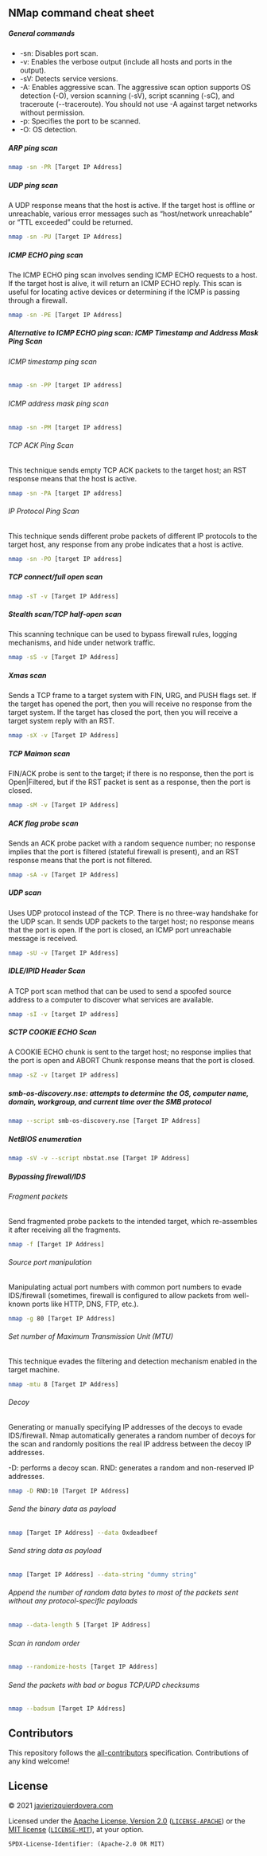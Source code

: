## NMap command cheat sheet

##### General commands

* -sn: Disables port scan.
* -v: Enables the verbose output (include all hosts and ports in the output).
* -sV: Detects service versions.
* -A: Enables aggressive scan. The aggressive scan option supports OS detection (-O), version scanning (-sV), script scanning (-sC), and traceroute (--traceroute). You should not use -A against target networks without permission.
* -p: Specifies the port to be scanned.
* -O: OS detection.

##### ARP ping scan

```sh
nmap -sn -PR [Target IP Address]
```

##### UDP ping scan

A UDP response means that the host is active. If the target host is offline or unreachable, various error messages such as “host/network unreachable” or “TTL exceeded” could be returned.
```sh
nmap -sn -PU [Target IP Address]
```

##### ICMP ECHO ping scan

The ICMP ECHO ping scan involves sending ICMP ECHO requests to a host. If the target host is alive, it will return an ICMP ECHO reply. This scan is useful for locating active devices or determining if the ICMP is passing through a firewall.

```sh
nmap -sn -PE [Target IP Address]
```

##### Alternative to ICMP ECHO ping scan: ICMP Timestamp and Address Mask Ping Scan

###### ICMP timestamp ping scan
```sh
nmap -sn -PP [target IP address]
```

###### ICMP address mask ping scan
```sh
nmap -sn -PM [target IP address]
```

###### TCP ACK Ping Scan
This technique sends empty TCP ACK packets to the target host; an RST response means that the host is active.

```sh
nmap -sn -PA [target IP address]
```

###### IP Protocol Ping Scan
This technique sends different probe packets of different IP protocols to the target host, any response from any probe indicates that a host is active.
```sh
nmap -sn -PO [target IP address]
```

##### TCP connect/full open scan
```sh
nmap -sT -v [Target IP Address]
```

##### Stealth scan/TCP half-open scan
This scanning technique can be used to bypass firewall rules, logging mechanisms, and hide under network traffic.
```sh
nmap -sS -v [Target IP Address]
```

##### Xmas scan
Sends a TCP frame to a target system with FIN, URG, and PUSH flags set. If the target has opened the port, then you will receive no response from the target system. If the target has closed the port, then you will receive a target system reply with an RST.
```sh
nmap -sX -v [Target IP Address]
```

##### TCP Maimon scan
FIN/ACK probe is sent to the target; if there is no response, then the port is Open|Filtered, but if the RST packet is sent as a response, then the port is closed.
```sh
nmap -sM -v [Target IP Address]
```

##### ACK flag probe scan
Sends an ACK probe packet with a random sequence number; no response implies that the port is filtered (stateful firewall is present), and an RST response means that the port is not filtered.
```sh
nmap -sA -v [Target IP Address]
```

##### UDP scan
Uses UDP protocol instead of the TCP. There is no three-way handshake for the UDP scan. It sends UDP packets to the target host; no response means that the port is open. If the port is closed, an ICMP port unreachable message is received.
```sh
nmap -sU -v [Target IP Address]
```

##### IDLE/IPID Header Scan
A TCP port scan method that can be used to send a spoofed source address to a computer to discover what services are available.
```sh
nmap -sI -v [target IP address]
```

##### SCTP COOKIE ECHO Scan
A COOKIE ECHO chunk is sent to the target host; no response implies that the port is open and ABORT Chunk response means that the port is closed.
```sh
nmap -sZ -v [target IP address]
```

##### smb-os-discovery.nse: attempts to determine the OS, computer name, domain, workgroup, and current time over the SMB protocol
```sh
nmap --script smb-os-discovery.nse [Target IP Address]
```

##### NetBIOS enumeration
```sh
nmap -sV -v --script nbstat.nse [Target IP Address]
```

##### Bypassing firewall/IDS

###### Fragment packets
Send fragmented probe packets to the intended target, which re-assembles it after receiving all the fragments.
```sh
nmap -f [Target IP Address]
```

###### Source port manipulation
Manipulating actual port numbers with common port numbers to evade IDS/firewall (sometimes, firewall is configured to allow packets from well-known ports like HTTP, DNS, FTP, etc.).
```sh
nmap -g 80 [Target IP Address]
```

###### Set number of Maximum Transmission Unit (MTU)
This technique evades the filtering and detection mechanism enabled in the target machine.
```sh
nmap -mtu 8 [Target IP Address]
```

###### Decoy
Generating or manually specifying IP addresses of the decoys to evade IDS/firewall. Nmap automatically generates a random number of decoys for the scan and randomly positions the real IP address between the decoy IP addresses.

-D: performs a decoy scan.
RND: generates a random and non-reserved IP addresses.
```sh
nmap -D RND:10 [Target IP Address]
```

###### Send the binary data as payload

```sh
nmap [Target IP Address] --data 0xdeadbeef
```

###### Send string data as payload
```sh
nmap [Target IP Address] --data-string "dummy string"
```

###### Append the number of random data bytes to most of the packets sent without any protocol-specific payloads

```sh
nmap --data-length 5 [Target IP Address]
```

###### Scan in random order

```sh
nmap --randomize-hosts [Target IP Address]
```

###### Send the packets with bad or bogus TCP/UPD checksums
```sh
nmap --badsum [Target IP Address]
```


## Contributors 

This repository follows the [all-contributors](https://github.com/all-contributors/all-contributors) specification. Contributions of any kind welcome!


## License

© 2021 [javierizquierdovera.com](https://javierizquierdovera.com)

Licensed under the [Apache License, Version 2.0](https://www.apache.org/licenses/LICENSE-2.0) ([`LICENSE-APACHE`](LICENSE-APACHE)) or the [MIT license](https://opensource.org/licenses/MIT) ([`LICENSE-MIT`](LICENSE-MIT)), at your option.

`SPDX-License-Identifier: (Apache-2.0 OR MIT)`